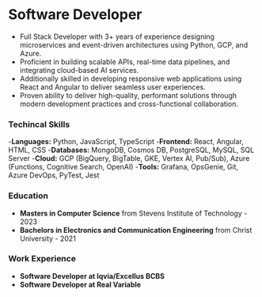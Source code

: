 # Software Developer
- Full Stack Developer with 3+ years of experience designing microservices and event-driven architectures using Python, GCP, and Azure.
- Proficient in building scalable APIs, real-time data pipelines, and integrating cloud-based AI services.
- Additionally skilled in developing responsive web applications using React and Angular to deliver seamless user experiences.
- Proven ability to deliver high-quality, performant solutions through modern development practices and cross-functional collaboration.

### Techincal Skills
-**Languages:** Python, JavaScript, TypeScript
-**Frontend:** React, Angular, HTML, CSS 
-**Databases:** MongoDB, Cosmos DB, PostgreSQL, MySQL, SQL Server
-**Cloud:** GCP (BigQuery, BigTable, GKE, Vertex AI, Pub/Sub), Azure (Functions, Cognitive Search, OpenAI)
-**Tools:** Grafana, OpsGenie, Git, Azure DevOps, PyTest, Jest 

### Education
- **Masters in Computer Science** from Stevens Institute of Technology - 2023
- **Bachelors in Electronics and Communication Engineering** from Christ University - 2021

### Work Experience
- **Software Developer at Iqvia/Excellus BCBS**
- **Software Developer at Real Variable**
